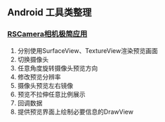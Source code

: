 ## Android 工具类整理
### [RSCamera相机极简应用](https://github.com/readsense-cn/RSUtil/tree/master/rscamera)
1. 分别使用SurfaceView、TextureView渲染预览画面
2. 切换摄像头
3. 任意角度旋转摄像头预览方向
4. 修改预览分辨率
5. 摄像头预览左右镜像
6. 预览不拉伸任意比例展示
7. 回调数据
8. 提供预览界面上绘制必要信息的DrawView


